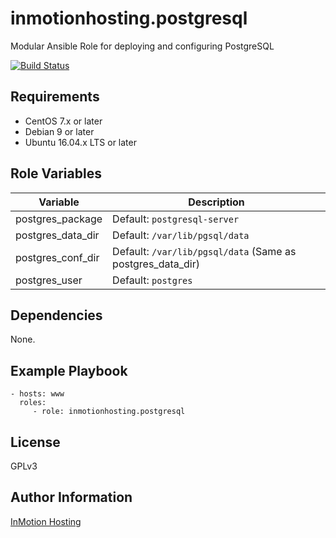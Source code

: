 inmotionhosting.postgresql
=======

Modular Ansible Role for deploying and configuring PostgreSQL

[![Build Status](https://travis-ci.org/inmotionhosting/ansible-role-postgresql.png?branch=master)](https://travis-ci.org/inmotionhosting/ansible-role-postgresql)


Requirements
------------

* CentOS 7.x or later
* Debian 9 or later
* Ubuntu 16.04.x LTS or later

Role Variables
--------------

| Variable | Description |
| -------- | ----------- |
| postgres_package | Default: `postgresql-server`
| postgres_data_dir | Default: `/var/lib/pgsql/data`
| postgres_conf_dir | Default: `/var/lib/pgsql/data` (Same as postgres_data_dir)
| postgres_user | Default: `postgres`

Dependencies
------------

None.

Example Playbook
----------------

    - hosts: www
      roles:
         - role: inmotionhosting.postgresql

License
-------

GPLv3

Author Information
------------------

[InMotion Hosting](https://inmotionhosting.com)
